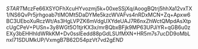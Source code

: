 $START$MczFe66XSYOFhXcuHYvozmj5k+00xeSSjXq/AoogBQtrj5hhXa12vxTX1/NS6QvPr5jrhgoab7tlMOMt5DaDYMe5kzcWVAFvs4nRDxMCN+Zq+Apxw6BC3UEboXuRczWt/As3HgLVPZK6mVdgUXYdeUAJ7R6nxZhWctQMpdAsXtpcUgCPeV+PUSn+3y8WGt5O1tjrKX3x/mrBQbxBFjk9MP63UPJiYR+qGB6u0zEXy3bEHHhIdWRkKM+Dv0ssIEedd88pGdLSUfMXN+HR5m7s7ucDD9oMbLnxl71SDUMkUP/VxmgB7B62D54pzVt7vd2g$END$